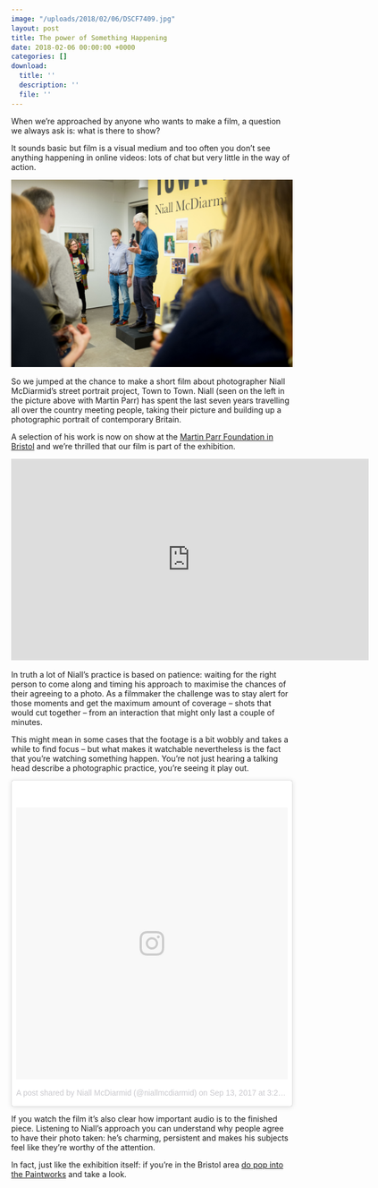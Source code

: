 ```yaml
---
image: "/uploads/2018/02/06/DSCF7409.jpg"
layout: post
title: The power of Something Happening
date: 2018-02-06 00:00:00 +0000
categories: []
download:
  title: ''
  description: ''
  file: ''
---
```

When we’re approached by anyone who wants to make a film, a question we always ask is: what is there to show?

It sounds basic but film is a visual medium and too often you don’t see anything happening in online videos: lots of chat but very little in the way of action.

![](/uploads/2018/02/06/DSCF7416.jpg)

So we jumped at the chance to make a short film about photographer Niall McDiarmid’s street portrait project, Town to Town. Niall (seen on the left in the picture above with Martin Parr) has spent the last seven years travelling all over the country meeting people, taking their picture and building up a photographic portrait of contemporary Britain.

A selection of his work is now on show at the <a href="https://www.martinparrfoundation.org/exhibitions/town-to-town/">Martin Parr Foundation in Bristol</a> and we’re thrilled that our film is part of the exhibition.

<iframe src="https://player.vimeo.com/video/251490728" width="640" height="360" frameborder="0" webkitallowfullscreen mozallowfullscreen allowfullscreen></iframe>

In truth a lot of Niall’s practice is based on patience: waiting for the right person to come along and timing his approach to maximise the chances of their agreeing to a photo. As a filmmaker the challenge was to stay alert for those moments and get the maximum amount of coverage – shots that would cut together – from an interaction that might only last a couple of minutes.

This might mean in some cases that the footage is a bit wobbly and takes a while to find focus – but what makes it watchable nevertheless is the fact that you’re watching something happen. You’re not just hearing a talking head describe a photographic practice, you’re seeing it play out.

<blockquote class="instagram-media" data-instgrm-permalink="https://www.instagram.com/p/BY-kbjUBi2g/" data-instgrm-version="8" style=" background:#FFF; border:0; border-radius:3px; box-shadow:0 0 1px 0 rgba(0,0,0,0.5),0 1px 10px 0 rgba(0,0,0,0.15); margin: 1px; max-width:658px; padding:0; width:99.375%; width:-webkit-calc(100% - 2px); width:calc(100% - 2px);"><div style="padding:8px;"> <div style=" background:#F8F8F8; line-height:0; margin-top:40px; padding:50.0% 0; text-align:center; width:100%;"> <div style=" background:url(data:image/png;base64,iVBORw0KGgoAAAANSUhEUgAAACwAAAAsCAMAAAApWqozAAAABGdBTUEAALGPC/xhBQAAAAFzUkdCAK7OHOkAAAAMUExURczMzPf399fX1+bm5mzY9AMAAADiSURBVDjLvZXbEsMgCES5/P8/t9FuRVCRmU73JWlzosgSIIZURCjo/ad+EQJJB4Hv8BFt+IDpQoCx1wjOSBFhh2XssxEIYn3ulI/6MNReE07UIWJEv8UEOWDS88LY97kqyTliJKKtuYBbruAyVh5wOHiXmpi5we58Ek028czwyuQdLKPG1Bkb4NnM+VeAnfHqn1k4+GPT6uGQcvu2h2OVuIf/gWUFyy8OWEpdyZSa3aVCqpVoVvzZZ2VTnn2wU8qzVjDDetO90GSy9mVLqtgYSy231MxrY6I2gGqjrTY0L8fxCxfCBbhWrsYYAAAAAElFTkSuQmCC); display:block; height:44px; margin:0 auto -44px; position:relative; top:-22px; width:44px;"></div></div><p style=" color:#c9c8cd; font-family:Arial,sans-serif; font-size:14px; line-height:17px; margin-bottom:0; margin-top:8px; overflow:hidden; padding:8px 0 7px; text-align:center; text-overflow:ellipsis; white-space:nowrap;"><a href="https://www.instagram.com/p/BY-kbjUBi2g/" style=" color:#c9c8cd; font-family:Arial,sans-serif; font-size:14px; font-style:normal; font-weight:normal; line-height:17px; text-decoration:none;" target="_blank">A post shared by Niall McDiarmid (@niallmcdiarmid)</a> on <time style=" font-family:Arial,sans-serif; font-size:14px; line-height:17px;" datetime="2017-09-13T10:20:57+00:00">Sep 13, 2017 at 3:20am PDT</time></p></div></blockquote> <script async defer src="//platform.instagram.com/en_US/embeds.js"></script>

If you watch the film it’s also clear how important audio is to the finished piece. Listening to Niall’s approach you can understand why people agree to have their photo taken: he’s charming, persistent and makes his subjects feel like they’re worthy of the attention.

In fact, just like the exhibition itself: if you’re in the Bristol area <a href="http://paintworksbristol.co.uk/home/">do pop into the Paintworks</a> and take a look.